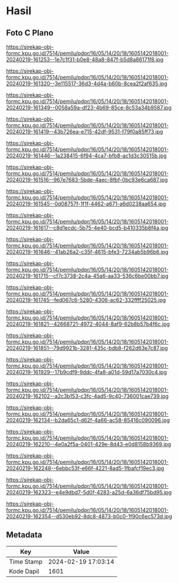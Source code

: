 # Hasil

## Foto C Plano

https://sirekap-obj-formc.kpu.go.id/7514/pemilu/pdpr/16/05/14/20/18/1605142018001-20240219-161253--1e7c1f31-b0e8-48a8-847f-b5d8a86171f8.jpg

https://sirekap-obj-formc.kpu.go.id/7514/pemilu/pdpr/16/05/14/20/18/1605142018001-20240219-161320--3e115517-36d3-4d4a-b60b-8cea2f2af635.jpg

https://sirekap-obj-formc.kpu.go.id/7514/pemilu/pdpr/16/05/14/20/18/1605142018001-20240219-161349--0058a59a-df23-4b69-85ce-8c53a34b9587.jpg

https://sirekap-obj-formc.kpu.go.id/7514/pemilu/pdpr/16/05/14/20/18/1605142018001-20240219-161419--43b726ea-e715-42df-9531-f79f0a85ff73.jpg

https://sirekap-obj-formc.kpu.go.id/7514/pemilu/pdpr/16/05/14/20/18/1605142018001-20240219-161446--1a238415-6f94-4ca7-bfb8-ac1d3c30515b.jpg

https://sirekap-obj-formc.kpu.go.id/7514/pemilu/pdpr/16/05/14/20/18/1605142018001-20240219-161516--967e7683-5bde-4aec-8fbf-0bc93e6ca687.jpg

https://sirekap-obj-formc.kpu.go.id/7514/pemilu/pdpr/16/05/14/20/18/1605142018001-20240219-161545--0d08757f-1f1f-4462-a671-a6d0238aa654.jpg

https://sirekap-obj-formc.kpu.go.id/7514/pemilu/pdpr/16/05/14/20/18/1605142018001-20240219-161617--c8d1ecdc-5b75-4e40-bcd5-b410335b8f4a.jpg

https://sirekap-obj-formc.kpu.go.id/7514/pemilu/pdpr/16/05/14/20/18/1605142018001-20240219-161646--41ab26a2-c35f-4615-bfe3-7234ab5b96b6.jpg

https://sirekap-obj-formc.kpu.go.id/7514/pemilu/pdpr/16/05/14/20/18/1605142018001-20240219-161715--cf7c3738-2c4a-45a6-aa33-536c6be00bb7.jpg

https://sirekap-obj-formc.kpu.go.id/7514/pemilu/pdpr/16/05/14/20/18/1605142018001-20240219-161745--fed067c6-5280-4306-ac62-332ffff25025.jpg

https://sirekap-obj-formc.kpu.go.id/7514/pemilu/pdpr/16/05/14/20/18/1605142018001-20240219-161821--42668721-4972-4044-8af9-62b8b57b4f6c.jpg

https://sirekap-obj-formc.kpu.go.id/7514/pemilu/pdpr/16/05/14/20/18/1605142018001-20240219-161851--79d9921b-3281-435c-bdb8-f262d63e7c87.jpg

https://sirekap-obj-formc.kpu.go.id/7514/pemilu/pdpr/16/05/14/20/18/1605142018001-20240219-161929--17b9cdf9-9ddc-4fa8-a01d-59d17a7030c4.jpg

https://sirekap-obj-formc.kpu.go.id/7514/pemilu/pdpr/16/05/14/20/18/1605142018001-20240219-162102--a2c3b153-c3fc-4ad5-9c40-736001cae739.jpg

https://sirekap-obj-formc.kpu.go.id/7514/pemilu/pdpr/16/05/14/20/18/1605142018001-20240219-162134--b2da65c1-d62f-4a66-ac58-85416c090096.jpg

https://sirekap-obj-formc.kpu.go.id/7514/pemilu/pdpr/16/05/14/20/18/1605142018001-20240219-162210--4e0a2f5a-0401-429e-8d43-e0d8158b9369.jpg

https://sirekap-obj-formc.kpu.go.id/7514/pemilu/pdpr/16/05/14/20/18/1605142018001-20240219-162248--6ebbc53f-e66f-4221-8ad5-1fbafcf19ec3.jpg

https://sirekap-obj-formc.kpu.go.id/7514/pemilu/pdpr/16/05/14/20/18/1605142018001-20240219-162323--e4e9dbd7-5d0f-4283-a25d-6a36df75bd95.jpg

https://sirekap-obj-formc.kpu.go.id/7514/pemilu/pdpr/16/05/14/20/18/1605142018001-20240219-162354--d530eb92-8dc8-4873-b0c0-1f90c6ec573d.jpg


## Metadata

| Key        | Value               |
| ---------- | ------------------- |
| Time Stamp | 2024-02-19 17:03:14 |
| Kode Dapil | 1601                |




